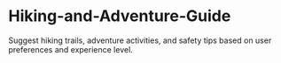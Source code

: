 # Hiking-and-Adventure-Guide
Suggest hiking trails, adventure activities, and safety tips based on user preferences and experience level.

